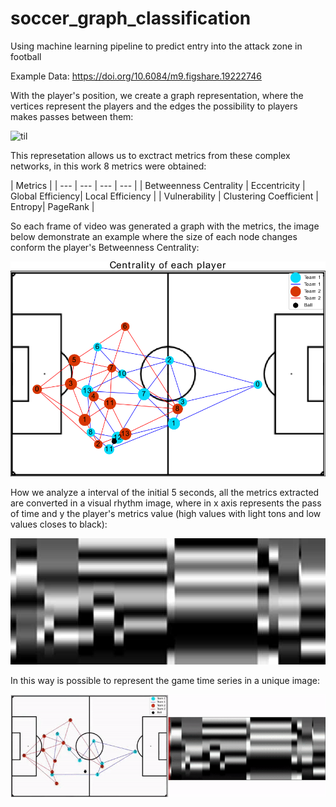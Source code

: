 # soccer_graph_classification
Using machine learning pipeline to predict entry into the attack zone in football

Example Data: https://doi.org/10.6084/m9.figshare.19222746

With the player's position, we create a graph representation, where the vertices represent the players and the edges the possibility to players makes passes between them:

![til](./readme_images/graph_plus_real_match.gif)

This represetation allows us to exctract metrics from these complex networks, in this work 8 metrics were obtained:

| Metrics |
| --- | --- | --- | --- |
| Betweenness Centrality | Eccentricity | Global Efficiency| Local Efficiency |
| Vulnerability | Clustering Coefficient | Entropy| PageRank |

So each frame of video was generated a graph with the metrics, the image below demonstrate an example where the size of each node changes conform the player's Betweenness Centrality:

![til](./readme_images/centralidade_grafo_jogadores.png)

How we analyze a interval of the initial 5 seconds, all the metrics extracted are converted in a visual rhythm image, where in x axis represents the pass of time and y the player's metrics value (high values with light tons and low values closes to black):

![til](./readme_images/sample_resized.png)

In this way is possible to represent the game time series in a unique image:

![til](./readme_images/graph_edges_plus_red.gif)